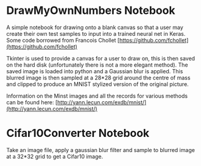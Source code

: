 # DrawMyOwnNumbers Notebook
A simple notebook for drawing onto a blank canvas so that a user may create their own test samples to input into a trained neural net in Keras. Some code borrowed from Francois Chollet [https://github.com/fchollet](https://github.com/fchollet)

Tkinter is used to provide a canvas for a user to draw on, this is then saved on the hard disk (unfortunately there is not a more elegant method). The saved image is loaded into python and a Gaussian blur is applied. This blurred image is then sampled at a 28*28 grid around the centre of mass and clipped to produce an MNIST stylized version of the original picture.

Information on the Minst images and all the records for various methods can be found here: [http://yann.lecun.com/exdb/mnist/](http://yann.lecun.com/exdb/mnist/)


# Cifar10Converter Notebook
Take an image file, apply a gaussian blur filter and sample to blurred image at a 32*32 grid to get a Cifar10 image.
